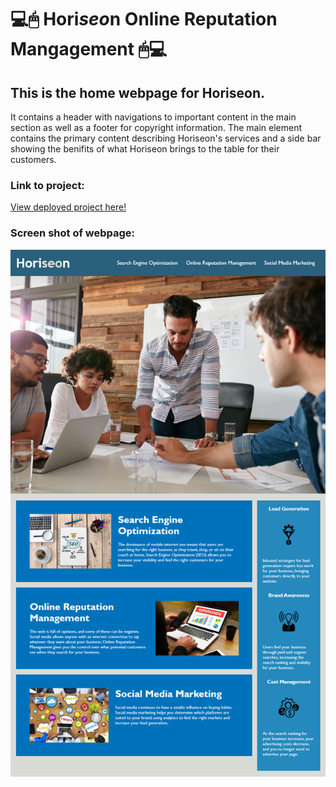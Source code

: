 # 💻🖱 Hori***seo***n Online Reputation Mangagement 🖱💻 
 
## This is the home webpage for Horiseon.

It contains a header with navigations to important content in the main section as well as a footer for copyright information. The main element contains the primary content describing Horiseon's services and a side bar showing the benifits of what Horiseon brings to the table for their customers. 

### Link to project:
[View deployed project here!](https://caseyderiso.github.io/Horiseon/)

### Screen shot of webpage:
![Horiseon main page screenshot](/assets/images/UOT_Mockup.png)
